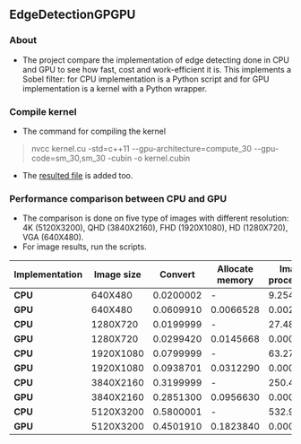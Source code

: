 ## EdgeDetectionGPGPU

### About
- The project compare the implementation of edge detecting done in CPU and GPU to see how fast, cost and work-efficient it is. This implements a Sobel filter: for CPU implementation is a Python script and for GPU implementation is a kernel with a Python wrapper.

### Compile kernel
- The command for compiling the kernel
> nvcc kernel.cu -std=c++11 --gpu-architecture=compute_30 --gpu-code=sm_30,sm_30 -cubin -o kernel.cubin

- The [resulted file](https://github.com/AlenSmailovic/EdgeDetectionGPGPU/raw/master/kernel.cubin) is added too.

### Performance comparison between CPU and GPU
- The comparison is done on five type of images with different resolution: 4K (5120X3200), QHD (3840X2160), FHD (1920X1080), HD (1280X720), VGA (640X480).
- For image results, run the scripts.

| Implementation | Image size | Convert         | Allocate memory | Image processing                    | Convert from GPU         | Saving    | Total time |
| -------------- | ---------- | --------------- | --------------- | ----------------------------------- | ------------------------ | --------- | ---------- |
| **CPU**        | 640X480    | 0.0200002       | -               | 9.2549998                           | -                        | 0.1200001 | 9.3950002  |
| **GPU**        | 640X480    | 0.0609910       | 0.0066528       | 0.0022110                           | 0.0023078                | 0.1253440 | 0.1975078  |
| **CPU**        | 1280X720   | 0.0199999       | -               | 27.481999                           | -                        | 0.1700000 | 27.671999  |
| **GPU**        | 1280X720   | 0.0299420       | 0.0145668       | 0.0002372                           | 0.0056648                | 0.1365141 | 0.1869251  |
| **CPU**        | 1920X1080  | 0.0799999       | -               | 63.271000                           | -                        | 0.7500000 | 64.101000  |
| **GPU**        | 1920X1080  | 0.0938701       | 0.0312290       | 0.0003209                           | 0.0103600                | 0.5749020 | 0.7106821  |
| **CPU**        | 3840X2160  | 0.3199999       | -               | 250.45799                           | -                        | 2.9400000 | 253.71799  |
| **GPU**        | 3840X2160  | 0.2851300       | 0.0956630       | 0.0002830                           | 0.0324380                | 1.9789669 | 2.3924810  |
| **CPU**        | 5120X3200  | 0.5800001       | -               | 532.90599                           | -                        | 5.3599998 | 538.84599  |
| **GPU**        | 5120X3200  | 0.4501910       | 0.1823840       | 0.0002810                           | 0.0589640                | 3.8527259 | 4.5445461  |